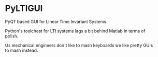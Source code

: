 # PyLTIGUI

PyQT based GUI for Linear Time Invariant Systems

Python's toolchest for LTI systems lags a bit behind Matlab in terms of polish.

Us mechanical engineers don't like to mash keyboards we like pretty GUIs to mash instead.
